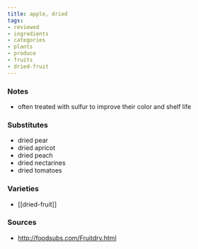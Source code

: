```yaml
---
title: apple, dried
tags:
- reviewed
- ingredients
- categories
- plants
- produce
- fruits
- dried-fruit
---
```

### Notes
- often treated with sulfur to improve their color and shelf life

### Substitutes
- dried pear
- dried apricot
- dried peach
- dried nectarines
- dried tomatoes

### Varieties
* [[dried-fruit]]

### Sources
* http://foodsubs.com/Fruitdry.html
